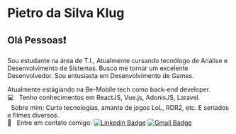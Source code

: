 # Pietro da Silva Klug

## Olá Pessoas:exclamation:

Sou estudante na área de T.I., Atualmente cursando tecnólogo de Análise e Desenvolvimento de Sistemas.
Busco me tornar um excelente Desenvolvedor.
Sou entusiasta em Desenvolvimento de Games.

Atualmente estágiando na Be-Mobile tech como back-end developer.
<br /> :computer: &nbsp; Tenho conhecimentos em ReactJS, Vue.js, AdonisJS, Laravel.
<br /> &nbsp; Sobre mim: Curto tecnologias, amante de jogos LoL, RDR2, etc. E seriados e filmes diversos.
<br /> :email: &nbsp; Entre em contato comigo: [![Linkedin Badge](https://img.shields.io/badge/-PietroDSK-blue?style=flat-square&logo=Linkedin&logoColor=white&link=https://www.linkedin.com/in/pietrodsk/)](https://www.linkedin.com/in/pietrodsk/)
[![Gmail Badge](https://img.shields.io/badge/-pietrodsk@gmail.com-c14438?style=flat-square&logo=Gmail&logoColor=white&link=mailto:pietrodsk@gmail.com)](mailto:pietrodsk@gmail.com)
